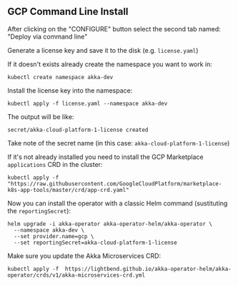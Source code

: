 ## GCP Command Line Install

After clicking on the "CONFIGURE" button select the second tab named: "Deploy via command line"

Generate a license key and save it to the disk (e.g. `license.yaml`)

If it doesn't exists already create the namespace you want to work in:

```shell
kubectl create namespace akka-dev
```

Install the license key into the namespace:

```shell
kubectl apply -f license.yaml --namespace akka-dev
```
The output will be like:
```
secret/akka-cloud-platform-1-license created
```

Take note of the secret name (in this case: `akka-cloud-platform-1-license`)

If it's not already installed you need to install the GCP Marketplace `applications` CRD in the cluster:

```shell
kubectl apply -f "https://raw.githubusercontent.com/GoogleCloudPlatform/marketplace-k8s-app-tools/master/crd/app-crd.yaml"
```

Now you can install the operator with a classic Helm command (sustituting the `reportingSecret`):

```shell
helm upgrade -i akka-operator akka-operator-helm/akka-operator \
  --namespace akka-dev \
  --set provider.name=gcp \
  --set reportingSecret=akka-cloud-platform-1-license
```

Make sure you update the Akka Microservices CRD:

```shell
kubectl apply -f  https://lightbend.github.io/akka-operator-helm/akka-operator/crds/v1/akka-microservices-crd.yml
```
